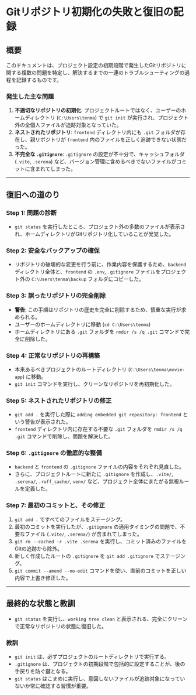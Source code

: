 # Gitリポジトリ初期化の失敗と復旧の記録

## 概要

このドキュメントは、プロジェクト設定の初期段階で発生したGitリポジトリに関する複数の問題を特定し、解決するまでの一連のトラブルシューティングの過程を記録するものです。

### 発生した主な問題

1.  **不適切なリポジトリの初期化**: プロジェクトルートではなく、ユーザーのホームディレクトリ (`C:\Users\tenma`) で `git init` が実行され、プロジェクト外の全個人ファイルが追跡対象となっていた。
2.  **ネストされたリポジトリ**: `frontend` ディレクトリ内にも `.git` フォルダが存在し、親リポジトリが `frontend` 内のファイルを正しく追跡できない状態だった。
3.  **不完全な `.gitignore`**: `.gitignore` の設定が不十分で、キャッシュフォルダ (`.vite`, `.serena`) など、バージョン管理に含めるべきでないファイルがコミットに含まれてしまった。

---

## 復旧への道のり

### Step 1: 問題の診断

- `git status` を実行したところ、プロジェクト外の多数のファイルが表示され、ホームディレクトリがGitリポジトリ化していることが発覚した。

### Step 2: 安全なバックアップの確保

- リポジトリの破壊的な変更を行う前に、作業内容を保護するため、`backend` ディレクトリ全体と、`frontend` の `.env`, `.gitignore` ファイルをプロジェクト外の `C:\Users\tenma\backup` フォルダにコピーした。

### Step 3: 誤ったリポジトリの完全削除

- **警告**: この手順はリポジトリの歴史を完全に削除するため、慎重な実行が求められる。
- ユーザーのホームディレクトリに移動 (`cd C:\Users\tenma`)
- ホームディレクトリにある `.git` フォルダを `rmdir /s /q .git` コマンドで完全に削除した。

### Step 4: 正常なリポジトリの再構築

- 本来あるべきプロジェクトのルートディレクトリ (`C:\Users\tenma\movie-app`) に移動。
- `git init` コマンドを実行し、クリーンなリポジトリを再初期化した。

### Step 5: ネストされたリポジトリの修正

- `git add .` を実行した際に `adding embedded git repository: frontend` という警告が表示された。
- `frontend` ディレクトリ内に存在する不要な `.git` フォルダを `rmdir /s /q .git` コマンドで削除し、問題を解決した。

### Step 6: `.gitignore` の徹底的な整備

- `backend` と `frontend` の `.gitignore` ファイルの内容をそれぞれ見直した。
- さらに、プロジェクトルートに新たに `.gitignore` を作成し、`.vite/`, `.serena/`, `.ruff_cache/`, `venv/` など、プロジェクト全体にまたがる無視ルールを定義した。

### Step 7: 最初のコミットと、その修正

1.  `git add .` ですべてのファイルをステージング。
2.  最初のコミットを実行したが、`.gitignore` の適用タイミングの問題で、不要なファイル (`.vite/`, `.serena/`) が含まれてしまった。
3.  `git rm --cached -r .vite .serena` を実行し、コミット済みのファイルをGitの追跡から除外。
4.  新しく作成したルートの `.gitignore` を `git add .gitignore` でステージング。
5.  `git commit --amend --no-edit` コマンドを使い、直前のコミットを正しい内容で上書き修正した。

---

## 最終的な状態と教訓

- `git status` を実行し、`working tree clean` と表示される、完全にクリーンで正常なリポジトリの状態に復旧した。

### 教訓

- `git init` は、必ずプロジェクトのルートディレクトリで実行する。
- `.gitignore` は、プロジェクトの初期段階で包括的に設定することが、後の手戻りを防ぐ鍵となる。
- `git status` はこまめに実行し、意図しないファイルが追跡対象になっていないか常に確認する習慣が重要。
